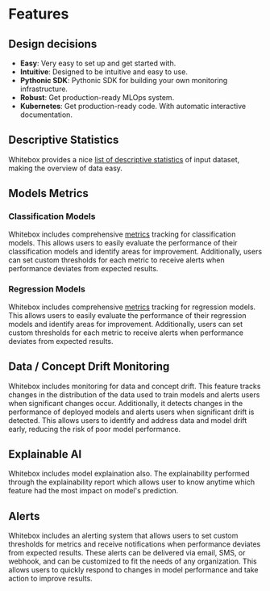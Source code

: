 # Features

## Design decisions

- **Easy**: Very easy to set up and get started with.
- **Intuitive**: Designed to be intuitive and easy to use.
- **Pythonic SDK**: Pythonic SDK for building your own monitoring infrastructure.
- **Robust**: Get production-ready MLOps system.
- **Kubernetes**: Get production-ready code. With automatic interactive documentation.

## Descriptive Statistics

Whitebox provides a nice [list of descriptive statistics](../metric-definitions/#descriptive-statistics) of input dataset, making the overview of data easy.

## Models Metrics

### Classification Models

Whitebox includes comprehensive [metrics](../metric-definitions/#evaluation-metrics) tracking for classification models. This allows users to easily evaluate the performance of their classification models and identify areas for improvement. Additionally, users can set custom thresholds for each metric to receive alerts when performance deviates from expected results.

### Regression Models

Whitebox includes comprehensive [metrics](../metric-definitions/#evaluation-metrics) tracking for regression models. This allows users to easily evaluate the performance of their regression models and identify areas for improvement. Additionally, users can set custom thresholds for each metric to receive alerts when performance deviates from expected results.

## Data / Concept Drift Monitoring

Whitebox includes monitoring for data and concept drift. This feature tracks changes in the distribution of the data used to train models and alerts users when significant changes occur. Additionally, it detects changes in the performance of deployed models and alerts users when significant drift is detected. This allows users to identify and address data and model drift early, reducing the risk of poor model performance.

## Explainable AI

Whitebox includes model explaination also. The explainability performed through the explainability report which allows user to know anytime which feature had the most impact on model's prediction.

## Alerts

Whitebox includes an alerting system that allows users to set custom thresholds for metrics and receive notifications when performance deviates from expected results. These alerts can be delivered via email, SMS, or webhook, and can be customized to fit the needs of any organization. This allows users to quickly respond to changes in model performance and take action to improve results.
